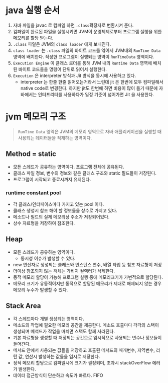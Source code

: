 # java 실행 순서
1. 자바 파일을 javac 로 컴파일 하면 ``.class``확장자로 변환시켜 준다.
2. 컴파일이 완료된 파일을 실행시키면 JVM이 운영체제로부터 프로그램 실행을 위한 메모리를 할당 받는다.
3. ``.class`` 파일은 JVM의 ``class loader`` 에게 보내진다.
4. ``class loader`` 는 ``.class`` 파일의 바이트 코드를 엮어서 JVM내의 ``RunTime Data`` 영역에 배치한다. 작성한 프로그램이 실행되는 영역이 ``RunTimeData`` 영역이다.
5. ``Execution Engine`` 이 클래스 로더를 통해 JVM 내의 ``Runtime Data`` 영역에 배치된 바이트 코드들을 명렁어 단위로 읽어서 실행한다.
6. ``Execution`` 은 interpreter 방식과 Jit 방식을 동시에 사용하고 있다.
   - interpreter 는 한줄 한줄 읽어오는거라서 느린데 jit 은 한번에 모두 컴파일해서 native code로 변경한다. 하지만 jit도 한번에 하면 비용이 많이 들기 때문에 자바에서는 인터프리터를 사용하다가 일정 기준이 넘어가면 Jit 을 사용한다.


# jvm 메모리 구조
> ``RunTime Data`` 영역은 JVM의 메모리 영역으로 자바 애플리케이션을 실행할 때 사용되는 데이터들을 적재하는 영역이다.

## Method = static
- 모든 스레드가 공유하는 영역이다. 프로그램 전체에 공유된다.
- 클래스 파일 정보, 변수의 정보와 같은 클래스 구조와 static 필드들이 저장된다.
- 프로그램이 시작되고 종료시까지 유지된다.

### runtime constant pool
- 각 클래스/인터페이스마다 가지고 있는 pool 이다.
- 클래스 생성시 참조 해야 할 정보들을 상수로 가지고 있다.
- 메소드나 필드의 실제 메모리상 주소가 저장되어있다.
- 상수 자료형을 저장하여 참조한다.

## Heap
- 모든 스레드가 공유하는 영역이다.
  - 동시성 이슈가 발생할 수 있다.
- new 연산자로 생성되는 클래스와 인스턴스 변수, 배열 타입 등 참조 자료형이 저장
- 더이상 참조되지 않는 객체는 가비지 컬렉터가 삭제한다.
- 동적 메모리 할당이 가능해 프로그램 실행 중에 메모리크기가 가변적으로 할당된다.
- 메모리 크기가 유동적이지만 동적으로 할당된 메모리가 제대로 해제되지 않는 경우 메모리 누수가 발생할 수 있다.

## Stack Area
- 각 스레드마다 개별 생성되는 영역이다.
- 메소드의 작업에 필요한 메모리 공간을 제공한다. 메소드 호출마다 각각의 스택이 생성되며 메석드가 작업을 마치면 스택도 함께 사라진다.
- 기본 자료형을 생성할 때 저장되는 공간으로 임시적으로 사용되는 변수나 정보들이 들어간다.
- 메서드 안에서 사용되는 값들을 저장하고 호출된 메서드의 매개변수, 지역변수, 리턴 값, 연산시 발생하는 값들을 임시로 저장한다.
- 정적 메모리 할당으로 컴파일시에 크기가 결정되며, 초과시 stackOverFlow 에러가 발생한다.
- 데이터 접근방식이 단순하고 속도가 빠르다. FIFO